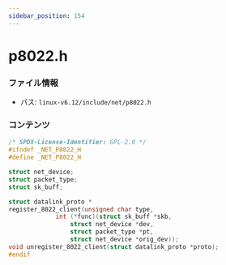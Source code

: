 ```yaml
---
sidebar_position: 154
---
```

# p8022.h

### ファイル情報

- パス: `linux-v6.12/include/net/p8022.h`

### コンテンツ

```h
/* SPDX-License-Identifier: GPL-2.0 */
#ifndef _NET_P8022_H
#define _NET_P8022_H

struct net_device;
struct packet_type;
struct sk_buff;

struct datalink_proto *
register_8022_client(unsigned char type,
		     int (*func)(struct sk_buff *skb,
				 struct net_device *dev,
				 struct packet_type *pt,
				 struct net_device *orig_dev));
void unregister_8022_client(struct datalink_proto *proto);
#endif

```
